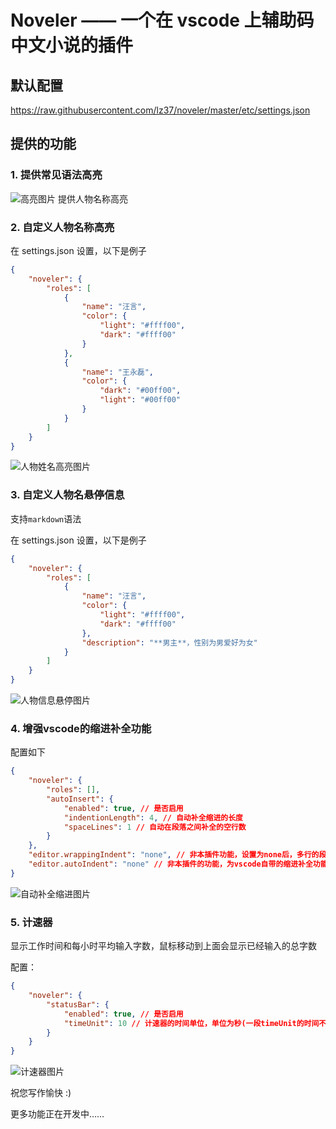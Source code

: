 # Noveler —— 一个在 vscode 上辅助码中文小说的插件

## 默认配置

<https://raw.githubusercontent.com/lz37/noveler/master/etc/settings.json>

## 提供的功能

### 1. 提供常见语法高亮

![高亮图片](https://raw.githubusercontent.com/lz37/noveler/master/images/highlight-sample.png)
提供人物名称高亮

### 2. 自定义人物名称高亮

在 settings.json 设置，以下是例子

```json
{
    "noveler": {
        "roles": [
            {
                "name": "汪言",
                "color": {
                    "light": "#ffff00",
                    "dark": "#ffff00"
                }
            },
            {
                "name": "王永磊",
                "color": {
                    "dark": "#00ff00",
                    "light": "#00ff00"
                }
            }
        ]
    }
}
```

![人物姓名高亮图片](https://raw.githubusercontent.com/lz37/noveler/master/images/roles-highlight-sample.png)

### 3. 自定义人物名悬停信息

支持`markdown`语法

在 settings.json 设置，以下是例子

```json
{
    "noveler": {
        "roles": [
            {
                "name": "汪言",
                "color": {
                    "light": "#ffff00",
                    "dark": "#ffff00"
                },
                "description": "**男主**，性别为男爱好为女"
            }
        ]
    }
}
```

![人物信息悬停图片](https://raw.githubusercontent.com/lz37/noveler/master/images/roles-hover-message-sample.png)

### 4. 增强vscode的缩进补全功能

配置如下

```json
{
    "noveler": {
        "roles": [],
        "autoInsert": {
            "enabled": true, // 是否启用
            "indentionLength": 4, // 自动补全缩进的长度
            "spaceLines": 1 // 自动在段落之间补全的空行数
        }
    },
    "editor.wrappingIndent": "none", // 非本插件功能，设置为none后，多行的段落不会共享第一行的缩进
    "editor.autoIndent": "none" // 非本插件的功能，为vscode自带的缩进补全功能，和本插件功能有所冲突，请在两者间进行适当的取舍
}
```

![自动补全缩进图片](https://raw.githubusercontent.com/lz37/noveler/master/images/auto-insert-sample.gif)

### 5. 计速器

显示工作时间和每小时平均输入字数，鼠标移动到上面会显示已经输入的总字数

配置：

```json
{
    "noveler": {
        "statusBar": {
            "enabled": true, // 是否启用
            "timeUnit": 10 // 计速器的时间单位，单位为秒(一段timeUnit的时间不码字，计速器会停止计时)
        }
    }
}
```

![计速器图片](https://raw.githubusercontent.com/lz37/noveler/master/images/status-bar-sample.gif)

祝您写作愉快 :)

更多功能正在开发中……
